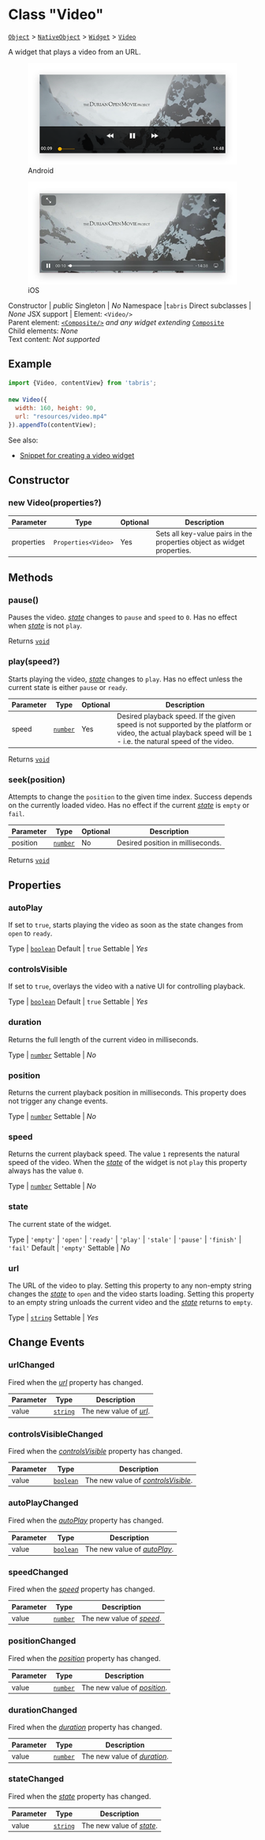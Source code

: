 ---
---
# Class "Video"

<span style="white-space:nowrap;">[`Object`](https://developer.mozilla.org/en-US/docs/Web/JavaScript/Reference/Global_Objects/Object)</span> > <span style="white-space:nowrap;">[`NativeObject`](NativeObject.md)</span> > <span style="white-space:nowrap;">[`Widget`](Widget.md)</span> > <span style="white-space:nowrap;">[`Video`](Video.md)</span>

A widget that plays a video from an URL.


<div class="tabris-image"><figure><div><img srcset="img/android/Video.png 2x" src="img/android/Video.png" alt="Video on Android"/></div><figcaption>Android</figcaption></figure><figure><div><img srcset="img/ios/Video.png 2x" src="img/ios/Video.png" alt="Video on iOS"/></div><figcaption>iOS</figcaption></figure></div>

Constructor | *public*
Singleton | *No*
Namespace |`tabris`
Direct subclasses | *None*
JSX support | Element: `<Video/>`<br/>Parent element: [`<Composite/>`](Composite.md) *and any widget extending* <span style="white-space:nowrap;">[`Composite`](Composite.md)</span><br/>Child elements: *None*<br/>Text content: *Not supported*<br/>

## Example
```js
import {Video, contentView} from 'tabris';

new Video({
  width: 160, height: 90,
  url: "resources/video.mp4"
}).appendTo(contentView);
```

See also:

- [Snippet for creating a video widget](https://github.com/eclipsesource/tabris-js/tree/v3.0.0-beta2-dev.20190311+1537/snippets/video.js)

## Constructor

### new Video(properties?)

Parameter|Type|Optional|Description
-|-|-|-
properties | <span style="white-space:nowrap;">`Properties<Video>`</span> | Yes | Sets all key-value pairs in the properties object as widget properties.

## Methods

### pause()



Pauses the video. *[state](#state)* changes to `pause` and `speed` to `0`. Has no effect when *[state](#state)* is not `play`.

Returns <span style="white-space:nowrap;">[`void`](https://www.typescriptlang.org/docs/handbook/basic-types.html#void)</span>

### play(speed?)



Starts playing the video, *[state](#state)* changes to `play`. Has no effect unless the current state is either `pause` or `ready`.


Parameter|Type|Optional|Description
-|-|-|-
speed | <span style="white-space:nowrap;">[`number`](https://developer.mozilla.org/en-US/docs/Web/JavaScript/Data_structures#Number_type)</span> | Yes | Desired playback speed. If the given speed is not supported by the platform or video, the actual playback speed will be `1` - i.e. the natural speed of the video.


Returns <span style="white-space:nowrap;">[`void`](https://www.typescriptlang.org/docs/handbook/basic-types.html#void)</span>

### seek(position)



Attempts to change the `position` to the given time index. Success depends on the currently loaded video. Has no effect if the current *[state](#state)* is `empty` or `fail`.


Parameter|Type|Optional|Description
-|-|-|-
position | <span style="white-space:nowrap;">[`number`](https://developer.mozilla.org/en-US/docs/Web/JavaScript/Data_structures#Number_type)</span> | No | Desired position in milliseconds.


Returns <span style="white-space:nowrap;">[`void`](https://www.typescriptlang.org/docs/handbook/basic-types.html#void)</span>


## Properties

### autoPlay


If set to `true`, starts playing the video as soon as the state changes from `open` to `ready`.

Type | <span style="white-space:nowrap;">[`boolean`](https://developer.mozilla.org/en-US/docs/Web/JavaScript/Data_structures#Boolean_type)</span>
Default | `true`
Settable | *Yes*




### controlsVisible


If set to `true`, overlays the video with a native UI for controlling playback.

Type | <span style="white-space:nowrap;">[`boolean`](https://developer.mozilla.org/en-US/docs/Web/JavaScript/Data_structures#Boolean_type)</span>
Default | `true`
Settable | *Yes*




### duration


Returns the full length of the current video in milliseconds.

Type | <span style="white-space:nowrap;">[`number`](https://developer.mozilla.org/en-US/docs/Web/JavaScript/Data_structures#Number_type)</span>
Settable | *No*




### position


Returns the current playback position in milliseconds. This property does not trigger any change events.

Type | <span style="white-space:nowrap;">[`number`](https://developer.mozilla.org/en-US/docs/Web/JavaScript/Data_structures#Number_type)</span>
Settable | *No*




### speed


Returns the current playback speed. The value `1` represents the natural speed of the video. When the *[state](#state)* of the widget is not `play` this property always has the value `0`.

Type | <span style="white-space:nowrap;">[`number`](https://developer.mozilla.org/en-US/docs/Web/JavaScript/Data_structures#Number_type)</span>
Settable | *No*




### state


The current state of the widget.

Type | `'empty'` \| `'open'` \| `'ready'` \| `'play'` \| `'stale'` \| `'pause'` \| `'finish'` \| `'fail'`
Default | `'empty'`
Settable | *No*




### url


The URL of the video to play. Setting this property to any non-empty string changes the *[state](#state)* to `open` and the video starts loading. Setting this property to an empty string unloads the current video and the *[state](#state)* returns to `empty`.

Type | <span style="white-space:nowrap;">[`string`](https://developer.mozilla.org/en-US/docs/Web/JavaScript/Data_structures#String_type)</span>
Settable | *Yes*





## Change Events

### urlChanged

Fired when the [*url*](#url) property has changed.

Parameter|Type|Description
-|-|-
value | <span style="white-space:nowrap;">[`string`](https://developer.mozilla.org/en-US/docs/Web/JavaScript/Data_structures#String_type)</span> | The new value of [*url*](#url).

### controlsVisibleChanged

Fired when the [*controlsVisible*](#controlsVisible) property has changed.

Parameter|Type|Description
-|-|-
value | <span style="white-space:nowrap;">[`boolean`](https://developer.mozilla.org/en-US/docs/Web/JavaScript/Data_structures#Boolean_type)</span> | The new value of [*controlsVisible*](#controlsVisible).

### autoPlayChanged

Fired when the [*autoPlay*](#autoPlay) property has changed.

Parameter|Type|Description
-|-|-
value | <span style="white-space:nowrap;">[`boolean`](https://developer.mozilla.org/en-US/docs/Web/JavaScript/Data_structures#Boolean_type)</span> | The new value of [*autoPlay*](#autoPlay).

### speedChanged

Fired when the [*speed*](#speed) property has changed.

Parameter|Type|Description
-|-|-
value | <span style="white-space:nowrap;">[`number`](https://developer.mozilla.org/en-US/docs/Web/JavaScript/Data_structures#Number_type)</span> | The new value of [*speed*](#speed).

### positionChanged

Fired when the [*position*](#position) property has changed.

Parameter|Type|Description
-|-|-
value | <span style="white-space:nowrap;">[`number`](https://developer.mozilla.org/en-US/docs/Web/JavaScript/Data_structures#Number_type)</span> | The new value of [*position*](#position).

### durationChanged

Fired when the [*duration*](#duration) property has changed.

Parameter|Type|Description
-|-|-
value | <span style="white-space:nowrap;">[`number`](https://developer.mozilla.org/en-US/docs/Web/JavaScript/Data_structures#Number_type)</span> | The new value of [*duration*](#duration).

### stateChanged

Fired when the [*state*](#state) property has changed.

Parameter|Type|Description
-|-|-
value | <span style="white-space:nowrap;">[`string`](https://developer.mozilla.org/en-US/docs/Web/JavaScript/Data_structures#String_type)</span> | The new value of [*state*](#state).

